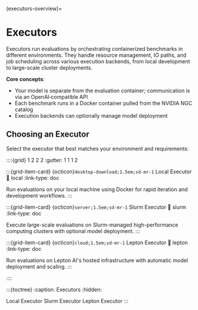 (executors-overview)=

# Executors

Executors run evaluations by orchestrating containerized benchmarks in different environments. They handle resource management, IO paths, and job scheduling across various execution backends, from local development to large-scale cluster deployments.

**Core concepts**:
- Your model is separate from the evaluation container; communication is via an OpenAI‑compatible API
- Each benchmark runs in a Docker container pulled from the NVIDIA NGC catalog
- Execution backends can optionally manage model deployment

## Choosing an Executor

Select the executor that best matches your environment and requirements:

::::{grid} 1 2 2 2
:gutter: 1 1 1 2

:::{grid-item-card} {octicon}`desktop-download;1.5em;sd-mr-1` Local Executor
:link: local
:link-type: doc

Run evaluations on your local machine using Docker for rapid iteration and development workflows.
:::

:::{grid-item-card} {octicon}`server;1.5em;sd-mr-1` Slurm Executor
:link: slurm
:link-type: doc

Execute large-scale evaluations on Slurm-managed high-performance computing clusters with optional model deployment.
:::

:::{grid-item-card} {octicon}`cloud;1.5em;sd-mr-1` Lepton Executor
:link: lepton
:link-type: doc

Run evaluations on Lepton AI's hosted infrastructure with automatic model deployment and scaling.
:::

::::

:::{toctree}
:caption: Executors
:hidden:

Local Executor <local>
Slurm Executor <slurm>
Lepton Executor <lepton>
:::
